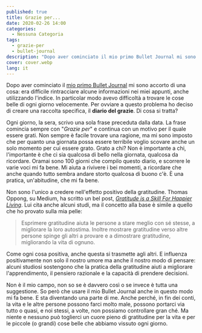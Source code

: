 ```yaml
---
published: true
title: Grazie per...
date: 2020-02-26 14:00
categories:
  - Nessuna Categoria
tags:
  - grazie-per
  - bullet-journal
description: "Dopo aver cominciato il mio primo Bullet Journal mi sono accorto di una cosa: era difficile rintracciare alcune informazioni nei miei appunti, anche utilizzando l'indice. In particolar modo avevo difficoltà a trovare le cose belle di ogni giorno velocemente. Per ovviare a questo problema ho deciso di creare una raccolta specifica, il diario del grazie. Di cosa si tratta?"
cover: cover.webp
lang: it
---
```


Dopo aver cominciato il [mio primo Bullet Journal](https://blog.stranianelli.com/bullet-journal/) mi sono accorto di una cosa: era difficile rintracciare alcune informazioni nei miei appunti, anche utilizzando l'indice. In particolar modo avevo difficoltà a trovare le cose belle di ogni giorno velocemente. Per ovviare a questo problema ho deciso di creare una raccolta specifica, il **diario del grazie**. Di cosa si tratta?

Ogni giorno, la sera, scrivo una sola frase preceduta dalla data. La frase comincia sempre con "_Grazie per_" e continua con un motivo per il quale essere grati. Non sempre è facile trovare una ragione, ma mi sono imposto che per quanto una giornata possa essere terribile voglio scovare anche un solo momento per cui essere grato. Grato a chi? Non è importante a chi, l'importante è che ci sia qualcosa di bello nella giornata, qualcosa da ricordare. Oramai sono 100 giorni che compilo questo diario, e scorrere le varie voci mi fa bene. Mi aiuta a rivivere i bei momenti, a ricordare che anche quando tutto sembra andare storto qualcosa di buono c'è. È una pratica, un'abitudine, che mi fa bene.

Non sono l'unico a credere nell'effetto positivo della gratitudine. Thomas Oppong, su Medium, ha scritto un bel post, _[Gratitude is a Skill For Happier Living](https://medium.com/kaizen-habits/gratitude-is-a-skill-for-happier-living-350a4d800042)_. Lui cita anche alcuni studi, ma il concetto alla base è simile a quello che ho provato sulla mia pelle:

> Esprimere gratitudine aiuta le persone a stare meglio con sé stesse, a migliorare la loro autostima. Inoltre mostrare gratitudine verso altre persone spinge gli altri a provare e a dimostrare gratitudine, migliorando la vita di ognuno.

Come ogni cosa positiva, anche questa si trasmette agli altri. E influenza positivamente non solo il nostro umore ma anche il nostro modo di pensare: alcuni studiosi sostengono che la pratica della gratitudine aiuti a migliorare l'apprendimento, il pensiero razionale e la capacità di prendere decisioni.

Non è il mio campo, non so se è davvero così o se invece è tutta una suggestione. So però che usare il mio Bullet Journal anche in questo modo mi fa bene. E sta diventando una parte di me. Anche perché, in fin dei conti, la vita e le altre persone possono farci molto male, possono portarci via tutto o quasi, e noi stessi, a volte, non possiamo controllare gran ché. Ma niente e nessuno può toglierci un cuore pieno di gratitudine per la vita e per le piccole (o grandi) cose belle che abbiamo vissuto ogni giorno.
